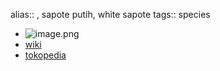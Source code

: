 alias:: , sapote putih, white sapote
tags:: species

- ![image.png](https://peach-geographical-bat-397.mypinata.cloud/ipfs/Qmb1fkQyXgrbR9t1J7yKcJmytjYAADq2hKLX3X6FhCsus8)
- [wiki](https://en.wikipedia.org/wiki/White_sapote)
- [tokopedia](https://www.tokopedia.com/unende/bibit-buah-sawo-putih-white-sapote?extParam=ivf%3Dfalse%26src%3Dsearch)